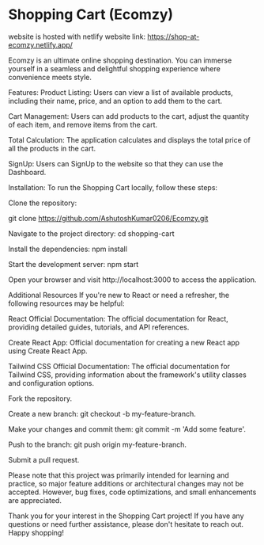 # Shopping Cart (Ecomzy)
website is hosted with netlify
website link:
https://shop-at-ecomzy.netlify.app/

Ecomzy is an ultimate online shopping destination. You can immerse yourself in a seamless and delightful shopping experience where convenience meets style.

Features:
Product Listing: Users can view a list of available products, including their name, price, and an option to add them to the cart.

Cart Management: Users can add products to the cart, adjust the quantity of each item, and remove items from the cart.

Total Calculation: The application calculates and displays the total price of all the products in the cart.

SignUp: Users can SignUp to the website so that they can use the Dashboard. 

Installation:
To run the Shopping Cart locally, follow these steps:

Clone the repository:

git clone https://github.com/AshutoshKumar0206/Ecomzy.git

Navigate to the project directory:
cd shopping-cart

Install the dependencies:
npm install

Start the development server:
npm start

Open your browser and visit http://localhost:3000 to access the application.

Additional Resources
If you're new to React or need a refresher, the following resources may be helpful:

React Official Documentation: The official documentation for React, providing detailed guides, tutorials, and API references.

Create React App: Official documentation for creating a new React app using Create React App.

Tailwind CSS Official Documentation: The official documentation for Tailwind CSS, providing information about the framework's utility classes and configuration options.

Fork the repository.

Create a new branch: git checkout -b my-feature-branch.

Make your changes and commit them: git commit -m 'Add some feature'.

Push to the branch: git push origin my-feature-branch.

Submit a pull request.

Please note that this project was primarily intended for learning and practice, so major feature additions or architectural changes may not be accepted. However, bug fixes, code optimizations, and small enhancements are appreciated.

Thank you for your interest in the Shopping Cart project! If you have any questions or need further assistance, please don't hesitate to reach out. Happy shopping!
